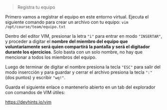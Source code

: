 > Registra tu equipo

Primero vamos a registrar el equipo en este entorno virtual. Ejecuta el siguiente comando para crear un archivo con tu equipo: `vim /opt/course/team/equipo.txt`

Dentro del editor VIM, presionar la letra `"i"` para entrar en modo `"INSERTAR"`, y proceder a digitar el **nombre del miembro del equipo que voluntariamente será quien compartirá la pantalla y será el digitador durante los ejercicios**. Solo basta con un solo nombre, no hay que mencionar a todos los miembros del equipo.

Luego de terminar de digitar el nombre presiona la tecla `"ESC"` para salir del modo insercción y para guardar y cerrar el archivo presiona la tecla `":"` (dos puntos) y escribir `"wq!"`.

Guarda el siguiente enlace o mantenerlo abierto en un tab del explorador con comandos de VIM útiles:

https://devhints.io/vim
